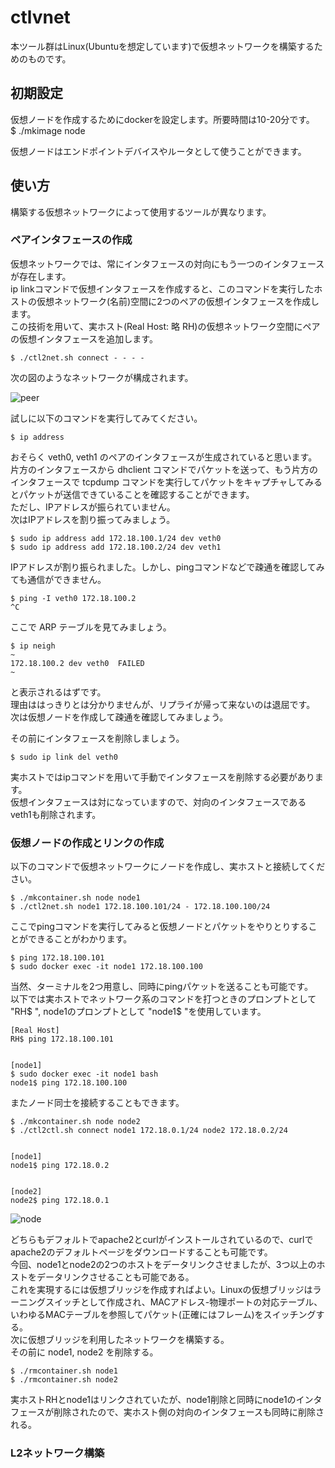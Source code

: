 # ctlvnet
本ツール群はLinux(Ubuntuを想定しています)で仮想ネットワークを構築するためのものです。

## 初期設定
仮想ノードを作成するためにdockerを設定します。所要時間は10-20分です。  
    $ ./mkimage node

仮想ノードはエンドポイントデバイスやルータとして使うことができます。

## 使い方
構築する仮想ネットワークによって使用するツールが異なります。

### ペアインタフェースの作成
仮想ネットワークでは、常にインタフェースの対向にもう一つのインタフェースが存在します。  
ip linkコマンドで仮想インタフェースを作成すると、このコマンドを実行したホストの仮想ネットワーク(名前)空間に2つのペアの仮想インタフェースを作成します。  
この技術を用いて、実ホスト(Real Host: 略 RH)の仮想ネットワーク空間にペアの仮想インタフェースを追加します。  

    $ ./ctl2net.sh connect - - - -

次の図のようなネットワークが構成されます。

![peer](https://user-images.githubusercontent.com/56585037/136202638-68e1c52b-a938-4915-83b3-d394c5a72c3a.png)

試しに以下のコマンドを実行してみてください。

    $ ip address

おそらく veth0, veth1 のペアのインタフェースが生成されていると思います。  
片方のインタフェースから dhclient コマンドでパケットを送って、もう片方のインタフェースで tcpdump コマンドを実行してパケットをキャプチャしてみるとパケットが送信できていることを確認することができます。  
ただし、IPアドレスが振られていません。  
次はIPアドレスを割り振ってみましょう。

    $ sudo ip address add 172.18.100.1/24 dev veth0
    $ sudo ip address add 172.18.100.2/24 dev veth1

IPアドレスが割り振られました。しかし、pingコマンドなどで疎通を確認してみても通信ができません。

    $ ping -I veth0 172.18.100.2
    ^C

ここで ARP テーブルを見てみましょう。

    $ ip neigh
    ~
    172.18.100.2 dev veth0  FAILED
    ~

と表示されるはずです。  
理由ははっきりとは分かりませんが、リプライが帰って来ないのは退屈です。  
次は仮想ノードを作成して疎通を確認してみましょう。  

その前にインタフェースを削除しましょう。

    $ sudo ip link del veth0

実ホストではipコマンドを用いて手動でインタフェースを削除する必要があります。  
仮想インタフェースは対になっていますので、対向のインタフェースであるveth1も削除されます。

### 仮想ノードの作成とリンクの作成
以下のコマンドで仮想ネットワークにノードを作成し、実ホストと接続してください。

    $ ./mkcontainer.sh node node1
    $ ./ctl2net.sh node1 172.18.100.101/24 - 172.18.100.100/24

ここでpingコマンドを実行してみると仮想ノードとパケットをやりとりすることができることがわかります。

    $ ping 172.18.100.101
    $ sudo docker exec -it node1 172.18.100.100

当然、ターミナルを2つ用意し、同時にpingパケットを送ることも可能です。  
以下では実ホストでネットワーク系のコマンドを打つときのプロンプトとして "RH$ ", node1のプロンプトとして "node1$ "を使用しています。

    [Real Host]
    RH$ ping 172.18.100.101


    [node1]
    $ sudo docker exec -it node1 bash
    node1$ ping 172.18.100.100

またノード同士を接続することもできます。

    $ ./mkcontainer.sh node node2
    $ ./ctl2ctl.sh connect node1 172.18.0.1/24 node2 172.18.0.2/24


    [node1]
    node1$ ping 172.18.0.2


    [node2]
    node2$ ping 172.18.0.1

![node](https://user-images.githubusercontent.com/56585037/136220758-b56d61d3-c895-46c0-bd4c-663539c8cecf.png)

どちらもデフォルトでapache2とcurlがインストールされているので、curlでapache2のデフォルトページをダウンロードすることも可能です。  
今回、node1とnode2の2つのホストをデータリンクさせましたが、3つ以上のホストをデータリンクさせることも可能である。  
これを実現するには仮想ブリッジを作成すればよい。Linuxの仮想ブリッジはラーニングスイッチとして作成され、MACアドレス-物理ポートの対応テーブル、いわゆるMACテーブルを参照してパケット(正確にはフレーム)をスイッチングする。  
次に仮想ブリッジを利用したネットワークを構築する。  
その前に node1, node2 を削除する。

    $ ./rmcontainer.sh node1
    $ ./rmcontainer.sh node2

実ホストRHとnode1はリンクされていたが、node1削除と同時にnode1のインタフェースが削除されたので、実ホスト側の対向のインタフェースも同時に削除される。

### L2ネットワーク構築
